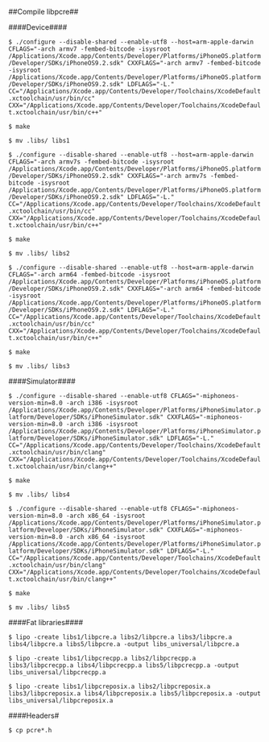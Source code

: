 ##Compile libpcre##

####Device####

`$ ./configure --disable-shared --enable-utf8 --host=arm-apple-darwin CFLAGS="-arch armv7 -fembed-bitcode -isysroot /Applications/Xcode.app/Contents/Developer/Platforms/iPhoneOS.platform/Developer/SDKs/iPhoneOS9.2.sdk" CXXFLAGS="-arch armv7 -fembed-bitcode -isysroot /Applications/Xcode.app/Contents/Developer/Platforms/iPhoneOS.platform/Developer/SDKs/iPhoneOS9.2.sdk" LDFLAGS="-L." CC="/Applications/Xcode.app/Contents/Developer/Toolchains/XcodeDefault.xctoolchain/usr/bin/cc" CXX="/Applications/Xcode.app/Contents/Developer/Toolchains/XcodeDefault.xctoolchain/usr/bin/c++"`

`$ make`

`$ mv .libs/ libs1`

`$ ./configure --disable-shared --enable-utf8 --host=arm-apple-darwin CFLAGS="-arch armv7s -fembed-bitcode -isysroot /Applications/Xcode.app/Contents/Developer/Platforms/iPhoneOS.platform/Developer/SDKs/iPhoneOS9.2.sdk" CXXFLAGS="-arch armv7s -fembed-bitcode -isysroot /Applications/Xcode.app/Contents/Developer/Platforms/iPhoneOS.platform/Developer/SDKs/iPhoneOS9.2.sdk" LDFLAGS="-L." CC="/Applications/Xcode.app/Contents/Developer/Toolchains/XcodeDefault.xctoolchain/usr/bin/cc" CXX="/Applications/Xcode.app/Contents/Developer/Toolchains/XcodeDefault.xctoolchain/usr/bin/c++"`

`$ make`

`$ mv .libs/ libs2`

`$ ./configure --disable-shared --enable-utf8 --host=arm-apple-darwin CFLAGS="-arch arm64 -fembed-bitcode -isysroot /Applications/Xcode.app/Contents/Developer/Platforms/iPhoneOS.platform/Developer/SDKs/iPhoneOS9.2.sdk" CXXFLAGS="-arch arm64 -fembed-bitcode -isysroot /Applications/Xcode.app/Contents/Developer/Platforms/iPhoneOS.platform/Developer/SDKs/iPhoneOS9.2.sdk" LDFLAGS="-L." CC="/Applications/Xcode.app/Contents/Developer/Toolchains/XcodeDefault.xctoolchain/usr/bin/cc" CXX="/Applications/Xcode.app/Contents/Developer/Toolchains/XcodeDefault.xctoolchain/usr/bin/c++"`

`$ make`

`$ mv .libs/ libs3`

####Simulator####

`$ ./configure --disable-shared --enable-utf8 CFLAGS="-miphoneos-version-min=8.0 -arch i386 -isysroot /Applications/Xcode.app/Contents/Developer/Platforms/iPhoneSimulator.platform/Developer/SDKs/iPhoneSimulator.sdk" CXXFLAGS="-miphoneos-version-min=8.0 -arch i386 -isysroot /Applications/Xcode.app/Contents/Developer/Platforms/iPhoneSimulator.platform/Developer/SDKs/iPhoneSimulator.sdk" LDFLAGS="-L." CC="/Applications/Xcode.app/Contents/Developer/Toolchains/XcodeDefault.xctoolchain/usr/bin/clang" CXX="/Applications/Xcode.app/Contents/Developer/Toolchains/XcodeDefault.xctoolchain/usr/bin/clang++"`

`$ make`

`$ mv .libs/ libs4`

`$ ./configure --disable-shared --enable-utf8 CFLAGS="-miphoneos-version-min=8.0 -arch x86_64 -isysroot /Applications/Xcode.app/Contents/Developer/Platforms/iPhoneSimulator.platform/Developer/SDKs/iPhoneSimulator.sdk" CXXFLAGS="-miphoneos-version-min=8.0 -arch x86_64 -isysroot /Applications/Xcode.app/Contents/Developer/Platforms/iPhoneSimulator.platform/Developer/SDKs/iPhoneSimulator.sdk" LDFLAGS="-L." CC="/Applications/Xcode.app/Contents/Developer/Toolchains/XcodeDefault.xctoolchain/usr/bin/clang" CXX="/Applications/Xcode.app/Contents/Developer/Toolchains/XcodeDefault.xctoolchain/usr/bin/clang++"`

`$ make`

`$ mv .libs/ libs5`

####Fat libraries####

`$ lipo -create libs1/libpcre.a libs2/libpcre.a libs3/libpcre.a libs4/libpcre.a libs5/libpcre.a -output libs_universal/libpcre.a`

`$ lipo -create libs1/libpcrecpp.a libs2/libpcrecpp.a libs3/libpcrecpp.a libs4/libpcrecpp.a libs5/libpcrecpp.a -output libs_universal/libpcrecpp.a`

`$ lipo -create libs1/libpcreposix.a libs2/libpcreposix.a libs3/libpcreposix.a libs4/libpcreposix.a libs5/libpcreposix.a -output libs_universal/libpcreposix.a`

####Headers#

`$ cp pcre*.h`
